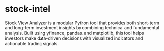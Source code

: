# stock-intel
Stock View Analyzer is a modular Python tool that provides both short-term and long-term investment insights by combining technical and fundamental analysis. Built using yfinance, pandas, and matplotlib, this tool helps investors make data-driven decisions with visualized indicators and actionable trading signals.
